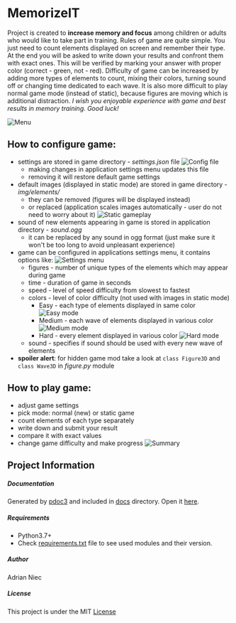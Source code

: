 # MemorizeIT

Project is created to **increase memory and focus** among children or adults who would like to take part in training. 
Rules of game are quite simple. You just need to count elements displayed on screen and remember their type. At the end 
you will be asked to write down your results and confront them with exact ones. This will be verified by marking your 
answer with proper color (correct - green, not - red). Difficulty of game can be increased by adding more types of 
elements to count, mixing their colors, turning sound off or changing time dedicated to each wave. It is also more 
difficult to play normal game mode (instead of static), because figures are moving which is additional distraction. *I 
wish you enjoyable experience with game and best results in memory training. Good luck!*

![Menu](https://raw.githubusercontent.com/ethru/memorizeit/master/img/menu.png)

## How to configure game:
- settings are stored in game directory - *settings.json* file
	![Config file](https://raw.githubusercontent.com/ethru/memorizeit/master/img/config.png)
	- making changes in application settings menu updates this file
	- removing it will restore default game settings
- default images (displayed in static mode) are stored in game directory - *img/elements/*
	- they can be removed (figures will be displayed instead)
	- or replaced (application scales images automatically - user do not need to worry about it)
	![Static gameplay](https://raw.githubusercontent.com/ethru/memorizeit/master/img/static.gif)
- sound of new elements appearing in game is stored in application directory - *sound.ogg*
	- it can be replaced by any sound in ogg format (just make sure it won't be too long to avoid unpleasant experience)
- game can be configured in applications settings menu, it contains options like:
![Settings menu](https://raw.githubusercontent.com/ethru/memorizeit/master/img/settings.gif)
	- figures - number of unique types of the elements which may appear during game
	- time - duration of game in seconds
	- speed - level of speed difficulty from slowest to fastest
	- colors - level of color difficulty (not used with images in static mode)
		- Easy - each type of elements displayed in same color
		![Easy mode](https://raw.githubusercontent.com/ethru/memorizeit/master/img/easy.gif)
		- Medium - each wave of elements displayed in various color
		![Medium mode](https://raw.githubusercontent.com/ethru/memorizeit/master/img/medium.gif)
		- Hard - every element displayed in various color
		![Hard mode](https://raw.githubusercontent.com/ethru/memorizeit/master/img/hard.gif)
	- sound - specifies if sound should be used with every new wave of elements
- **spoiler alert**: for hidden game mod take a look at `class Figure3D` and `class Wave3D` in *figure.py* module

## How to play game:
- adjust game settings
- pick mode: normal (new) or static game
- count elements of each type separately
- write down and submit your result
- compare it with exact values
- change game difficulty and make progress
![Summary](https://raw.githubusercontent.com/ethru/memorizeit/master/img/result.gif)

## Project Information

##### Documentation

Generated by [pdoc3](https://pdoc3.github.io/pdoc/) and included in 
[docs](https://github.com/ethru/memorizeit/tree/master/docs) directory. Open it 
[here](https://ethru.github.io/memorizeit/).

##### Requirements

- Python3.7+
- Check [requirements.txt](https://raw.githubusercontent.com/ethru/memorizeit/master/requirements.txt) file to see used 
modules and their version.

##### Author

Adrian Niec

##### License

This project is under the MIT [License](https://raw.githubusercontent.com/ethru/bookmeister/master/LICENSE)
